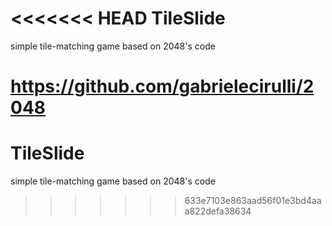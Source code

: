 <<<<<<< HEAD
TileSlide
=========

simple tile-matching game based on 2048's code

https://github.com/gabrielecirulli/2048
=======
TileSlide
=========

simple tile-matching game based on 2048's code
>>>>>>> 633e7103e863aad56f01e3bd4aaa822defa38634
